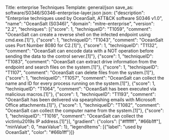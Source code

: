 Title: enterprise Techniques
Template: general/json
save_as: software/S0346/S0346-enterprise-layer.json
json: {"description": "Enterprise techniques used by OceanSalt, ATT&CK software S0346 v1.0", "name": "OceanSalt (S0346)", "domain": "mitre-enterprise", "version": "2.2", "techniques": [{"score": 1, "techniqueID": "T1059", "comment": "OceanSalt can create a reverse shell on the infected endpoint using cmd.exe.[1]"}, {"score": 1, "techniqueID": "T1043", "comment": "OceanSalt uses Port Number 8080 for C2.[1]"}, {"score": 1, "techniqueID": "T1132", "comment": "OceanSalt can encode data with a NOT operation before sending the data to the control server.[1]"}, {"score": 1, "techniqueID": "T1083", "comment": "OceanSalt can extract drive information from the endpoint and search files on the system.[1]"}, {"score": 1, "techniqueID": "T1107", "comment": "OceanSalt can delete files from the system.[1]"}, {"score": 1, "techniqueID": "T1057", "comment": "OceanSalt can collect the name and ID for every process running on the system.[1]"}, {"score": 1, "techniqueID": "T1064", "comment": "OceanSalt has been executed via malicious macros.[1]"}, {"score": 1, "techniqueID": "T1193", "comment": "OceanSalt has been delivered via spearphishing emails with Microsoft Office attachments.[1]"}, {"score": 1, "techniqueID": "T1082", "comment": "OceanSalt can collect the computer name from the system.[1]"}, {"score": 1, "techniqueID": "T1016", "comment": "OceanSalt can collect the victim\u2019s IP address.[1]"}], "gradient": {"colors": ["#ffffff", "#66b1ff"], "minValue": 0, "maxValue": 1}, "legendItems": [{"label": "used by OceanSalt", "color": "#66b1ff"}]}